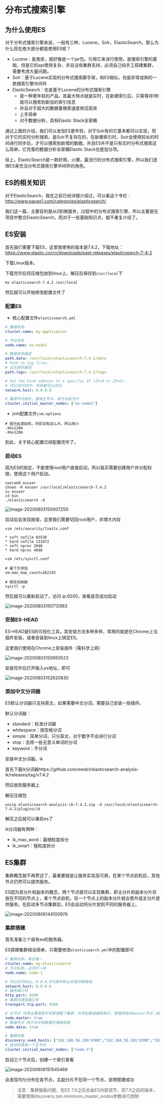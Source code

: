 # 分布式搜索引擎

## 为什么使用ES

对于分布式搜索引擎来说，一般有三种，Lucene，Solr，ElasticSearch，那么为什么现在绝大部分都是使用ES呢？

- Lucene：是类库，就好像是一个jar包，引用它来进行使用，是搜索引擎的基础，但是它的api使用复杂，并且没有集群支持，必须自己纯手工搭建集群，需要考虑大量问题。
- Solr：基于Lucene实现的分布式搜索脚手架，和ES相似，也是非常成熟的一款搜索引擎中间件
- ElasticSearch：也是基于Lucene的分布式搜索引擎
  - 是一种更年轻的产品，其最大特点就是实时，在新建索引后，只需等待1秒就可以搜索到新加的索引信息
  - 并且对于超大的数据量搜索速度依旧高效
  - 上手简单
  - 对于数据分析，具有Elastic Stack全家桶

通过上面的介绍，我们可以发现ES更年轻，对于Solr有的它基本都可以实现，而对于它的实时分析搜索，是Solr不复存在的，在新建索引时，Solr会使用较长的时间进行同步后，才可以搜索到新增的数据。并且ES并不是只有实时分布式搜索这么简单，它完善的数据分析全家桶Elastic Stack也是加分项。

综上，ElasticSearch是一款好用，火爆，最流行的分布式搜索引擎，所以我们选择ES来充当分布式搜索引擎中间件的角色。

## ES的相关知识

对于ElasticSearch，我在之前已经详细介绍过，可以看这个专栏：http://www.pacee1.com/categories/elasticsearch/

我们这一篇，主要目的是从0到微服务，过程中的分布式搜索引擎，所以主要是在项目中整合ElasticSearch，而对于一些基础知识点，就不重复介绍了。

## ES安装

首先我们需要下载ES，这里我使用的版本是7.4.2，下载地址：https://www.elastic.co/cn/downloads/past-releases/elasticsearch-7-4-2

下载Linux版本。

下载完毕后将压缩包放到linux上，解压后保存到`/usr/local`下

```
mv elasticsearch-7.4.2 /usr/local
```

然后就可以开始修改配置文件了

### 配置ES

- 核心配置文件`elasticsearch.yml`

```yml
# 集群名称
cluster.name: my-application

# 节点名称
node.name: es-node1

# 数据保存路径
path.data: /usr/local/elasticsearch-7.4.2/data
# Path to log files:
# 日志保存路径
path.logs: /usr/local/elasticsearch-7.4.2/logs

# Set the bind address to a specific IP (IPv4 or IPv6):
# 可以访问的IP，所有都可以访问
network.host: 0.0.0.0

# 集群节点相关，基础主节点，改为当前节点
cluster.initial_master_nodes: ["es-node1"]
```

- jvm配置文件`jvm.options`

```
# 因为在虚拟机，内存没有这么大，所以改小
-Xms128m
-Xmx128m
```

到此，关于核心配置已经配置完毕了。

### 启动ES

因为ES的规定，不能使用root用户直接启动，所以我买需要创建用户并分配权限，使用这个用户启动。

```
useradd esuser
chown -R esuser /usr/local/elasticsearch-7.4.2
su esuser
cd bin
./elasticsearch -d
```

![image-20200803150007250](image/image-20200803150007250.png)

启动后会发现报错，这里我们需要切回root用户，并增大内存

```
vim /etc/security/limits.conf

* soft nofile 65536
* hard nofile 131072
* soft nproc 2048
* hard nproc 4096
```

```
vim /etc/sysctl.conf

# 最下方添加
vm.max_map_count=262145

# 保存后刷新
sysctl -p
```

然后就可以重新启动了，访问 ip:9200，查看是否成功启动

![image-20200803150712983](image/image-20200803150712983.png)

### 安装ES-HEAD

ES-HEAD是ES的可视化工具，其安装方法多种多样，常用的就是在Chrome上当插件安装，或者安装到linux上绑定ES。

这里我们使用在Chrome上安装插件（需科学上网）

![image-20200803150950523](image/image-20200803150950523.png)

安装完毕后打开输入es地址，即可

![image-20200803152620830](image/image-20200803152620830.png)

### 添加中文分词器

ES默认分词器只支持英文，如果需要中文分词，需要自己安装一些插件。

默认分词器：

- standard：标准分词器
- whitespace：按空格分词
- simple：简单分词，只分英文，对于数字不会进行分词
- stop：去除一些无意义单词的分词
- keyword：不分词

安装中文分词器，ik

首先下载ik分词器https://github.com/medcl/elasticsearch-analysis-ik/releases/tag/v7.4.2

然后放到服务器上

解压压缩包

```
unzip elasticsearch-analysis-ik-7.4.2.zip -d /usr/local/elasticsearch-7.4.2/plugins/ik
```

解压之后就可以重启es了

ik分词器有两种：

- ik_max_word：最细粒度拆分
- ik_smart：粗粒度拆分

## ES集群

集群概念就不再赘述了，最重要就是让服务实现高可用，在某个节点宕机后，其他节点仍然可以提供服务。

ES因为其分片和副本的概念，两个节点就可以实现集群，即主分片和副本分片存放在不同的节点上，某个节点宕机，另一个节点上的副本分片就会晋升成主分片提供服务。在启动多节点集群后，ES会自动将分片放到不同的服务器上。

![image-20200806144100978](image/image-20200806144100978.png)

### 集群搭建

首先准备三个装有es的服务器。

ES搭建集群相当简单，只需要修改`elasticsearch.yml`中的配置即可

```yml
# 集群名称，保证唯一
cluster.name: my-elasticsearch
# 节点名称，必须不一样
node.name: node-1

# 可以访问的ip，0.0.0.0代表所有ip的请求都接收
network.host: 0.0.0.0
# 服务端口号
http.port: 9200
# 集群间通信端口号
transport.tcp.port: 9300

# 主节点 作用主要是用于来管理整个集群，负责创建或删除索引，管理其他非master节点（相当于企业老总）
node.master: true
# 数据节点 用于对文档数据的增删改查
node.data: true

# 集群列表
discovery.seed_hosts: ["192.168.56.100:9300","192.168.56.101:9300","192.168.56.102:9300"]
# 启动时使用一个主节点
cluster.initial_master_nodes: ["node-1"]
```

启动三个节点后，创建一个索引查看

![image-20200806151545466](image/image-20200806151545466.png)

会发现均匀分布在各节点，主副分片不在同一个节点，说明搭建成功

> 注意：集群脑裂问题，在ES 7.X之后会由ES内部调节，而7.X之前的版本，需要使用discovery.zen.minimum_master_nodes参数进行控制